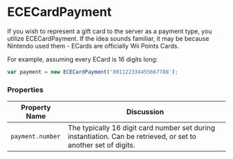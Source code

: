 # ECECardPayment

If you wish to represent a gift card to the server as a payment type, you utilize ECECardPayment. If the idea sounds familiar, it may be because Nintendo used them - ECards are officially Wii Points Cards.

For example, assuming every ECard is 16 digits long:

```javascript
var payment = new ECECardPayment('001122334455667788');
```

### Properties

| Property Name    | Discussion                                                                                                      |
| ---------------- | --------------------------------------------------------------------------------------------------------------- |
| `payment.number` | The typically 16 digit card number set during instantiation. Can be retrieved, or set to another set of digits. |
